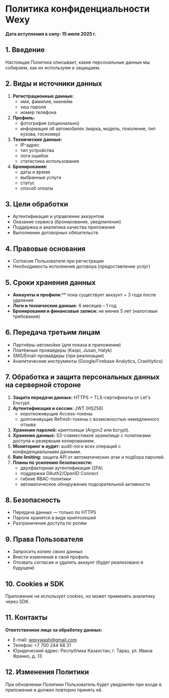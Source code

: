 # Политика конфиденциальности Wexy  
**Дата вступления в силу: 15 июля 2025 г.**

## 1. Введение  
Настоящая Политика описывает, какие персональные данные мы собираем, как их используем и защищаем.

## 2. Виды и источники данных  
1. **Регистрационные данные:**  
   - имя, фамилия, никнейм  
   - хеш пароля  
   - номер телефона  
2. **Профиль:**  
   - фотография (опционально)  
   - информация об автомобилях (марка, модель, поколение, тип кузова, госномер)  
3. **Технические данные:**  
   - IP-адрес  
   - тип устройства  
   - логи ошибок  
   - статистика использования  
4. **Бронирования:**  
   - даты и время  
   - выбранные услуги  
   - статус  
   - способ оплаты  

## 3. Цели обработки  
- Аутентификация и управление аккаунтом  
- Оказание сервиса (бронирование, уведомления)  
- Поддержка и аналитика качества приложения  
- Выполнение договорных обязательств  

## 4. Правовые основания  
- Согласие Пользователя при регистрации  
- Необходимость исполнения договора (предоставление услуг)  

## 5. Сроки хранения данных  
- **Аккаунты и профили:**** пока существует аккаунт + 3 года после удаления  
- **Логи и технические данные:** 6 месяцев – 1 год  
- **Бронирования и финансовые записи:** не менее 5 лет (налоговые требования)  

## 6. Передача третьим лицам  
- Партнёры-автомойки (для показа в приложении)  
- Платёжные провайдеры (Kaspi, Jusan, Halyk)  
- SMS/Email-провайдеры (при реализации)  
- Аналитические инструменты (Google/Firebase Analytics, Crashlytics)  

## 7. Обработка и защита персональных данных на серверной стороне  
1. **Защита передачи данных:** HTTPS + TLS-сертификаты от Let's Encrypt.  
2. **Аутентификация и сессии:** JWT (HS256)  
   - короткоживущие Access-токены  
   - долгоживущие Refresh-токены с возможностью немедленного отзыва  
3. **Хранение паролей:** криптохеши (Argon2 или bcrypt).  
4. **Хранение данных:** S3-совместимое хранилище с политиками доступа и резервным копированием.  
5. **Мониторинг и аудит:** audit-логи всех операций с конфиденциальными данными.  
6. **Rate limiting:** защита API от автоматических атак и подбора паролей.  
7. **Планы по усилению безопасности:**  
   - двухфакторная аутентификация (2FA)  
   - поддержка OAuth2/OpenID Connect  
   - гибкие RBAC-политики  
   - автоматическое обнаружение подозрительной активности  

## 8. Безопасность  
- Передача данных — только по HTTPS  
- Пароли хранятся в виде криптохешей  
- Разграничение доступа по ролям  

## 9. Права Пользователя  
- Запросить копию своих данных  
- Внести изменения в свой профиль  
- Отозвать согласие и удалить аккаунт (будет реализовано в будущем)  

## 10. Cookies и SDK  
Приложение не использует cookies, но может применять аналитику через SDK.

## 11. Контакты  
**Ответственное лицо за обработку данных:**  
- E-mail: wexywash@gmail.com  
- Телефон: +7 700 244 68 31  
- Юридический адрес: Республика Казахстан, г. Тараз, ул. Ивана Франко, д. 13  

## 12. Изменения Политики  
При обновлении Политики Пользователь будет уведомлён при входе в приложение и должен повторно принять её.

